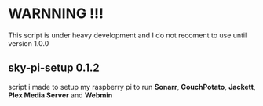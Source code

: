 
# WARNNING !!!
This script is under heavy development and I do not recoment to use until version 1.0.0

## sky-pi-setup 0.1.2
script i made to setup my raspberry pi to run **Sonarr**, **CouchPotato**, **Jackett**, **Plex Media Server** and **Webmin**
